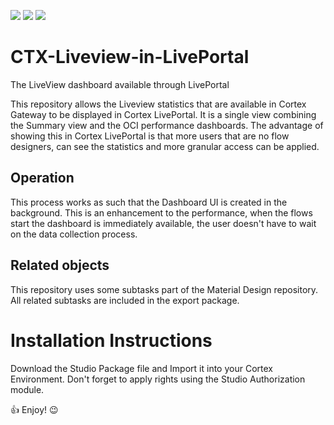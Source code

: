 [![](https://img.shields.io/badge/Cortex-LivePortal-blue)](https://www.cortex-ia.com/our-software) 
[![](https://img.shields.io/badge/LinkedIn-Cortex-blue.svg?logo=linkedin)](https://www.linkedin.com/company/cortex-intelligent-automation-software/)
[![](https://img.shields.io/badge/Blog-Cortex-green)](https://www.linkedin.com/company/cortex-intelligent-automation-software/)

# CTX-Liveview-in-LivePortal
The LiveView dashboard available through LivePortal

This repository allows the Liveview statistics that are available in Cortex Gateway to be displayed in Cortex LivePortal.
It is a single view combining the Summary view and the OCI performance dashboards.
The advantage of showing this in Cortex LivePortal is that more users that are no flow designers, can see the statistics and more granular access can be applied.

## Operation
This process works as such that the Dashboard UI is created in the background. This is an enhancement to the performance, when the flows start the dashboard is immediately available, the user doesn't have to wait on the data collection process.

## Related objects
This repository uses some subtasks part of the Material Design repository.
All related subtasks are included in the export package.

# Installation Instructions
Download the Studio Package file and Import it into your Cortex Environment.
Don't forget to apply rights using the Studio Authorization module.

:thumbsup: Enjoy! :wink:
